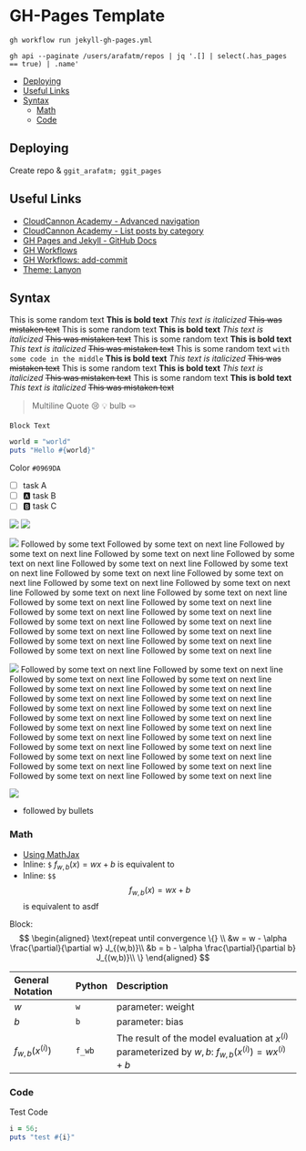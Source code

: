 # GH-Pages Template 

`gh workflow run jekyll-gh-pages.yml`

`gh api --paginate /users/arafatm/repos | jq '.[] | select(.has_pages == true) | .name'`

<!-- vim-markdown-toc GFM -->

* [Deploying](#deploying)
* [Useful Links](#useful-links)
* [Syntax](#syntax)
  * [Math](#math)
  * [Code](#code)

<!-- vim-markdown-toc -->

## Deploying

Create repo & `ggit_arafatm; ggit_pages`

## Useful Links

- [CloudCannon Academy - Advanced navigation](https://learn.cloudcannon.com/jekyll/advanced-navigation/)
- [CloudCannon Academy - List posts by category](https://learn.cloudcannon.com/jekyll/list-posts-by-category/)
- [GH Pages and Jekyll - GitHub Docs](https://docs.github.com/en/pages/setting-up-a-github-pages-site-with-jekyll/about-github-pages-and-jekyll)
- [GH Workflows ](https://docs.github.com/en/actions/using-workflows/workflow-syntax-for-github-actions)
- [GH Workflows: add-commit](https://github.com/marketplace/actions/add-commit)
- [Theme: Lanyon](https://lanyon.getpoole.com/)

## Syntax

This is some random text **This is bold text** _This text is italicized_ ~~This
was mistaken text~~ This is some random text **This is bold text** _This text
is italicized_ ~~This was mistaken text~~ This is some random text **This is
bold text** _This text is italicized_ ~~This was mistaken text~~ This is some
random text `with some code in the middle` **This is bold text** _This text is
italicized_ ~~This was mistaken text~~ This is some random text **This is bold
text** _This text is italicized_ ~~This was mistaken text~~ This is some random
text **This is bold text** _This text is italicized_ ~~This was mistaken text~~

> Multiline Quote :cry: <newline>
> :bulb: bulb :knot:

    Block Text

```ruby
world = "world"
puts "Hello #{world}"
```

Color `#0969DA`

- [ ] task A
- [ ] :a: task B
- [ ] :b: task C

![](https://media.giphy.com/media/kSbETPzWRAtMEdszqc/giphy.gif)
![](https://media.giphy.com/media/v1.Y2lkPTc5MGI3NjExcTM4eGtoNmlzcWZ3OGZyeXE3aDJqd2N3cjBia2owcTQ1bHZmaXh4bSZlcD12MV9pbnRlcm5hbF9naWZfYnlfaWQmY3Q9Zw/ZaEUSTAoWGQDhJumTu/giphy.gif)

![](https://media.giphy.com/media/kSbETPzWRAtMEdszqc/giphy.gif) Followed by some text Followed by some text on next line Followed by some text on next line Followed by some text on next line Followed by some text on next line Followed by some text on next line Followed by some text on next line Followed by some text on next line Followed by some text on next line Followed by some text on next line Followed by some text on next line Followed by some text on next line Followed by some text on next line Followed by some text on next line Followed by some text on next line Followed by some text on next line Followed by some text on next line Followed by some text on next line Followed by some text on next line Followed by some text on next line Followed by some text on next line Followed by some text on next line Followed by some text on next line Followed by some text on next line Followed by some text on next line

![](https://media.giphy.com/media/kSbETPzWRAtMEdszqc/giphy.gif)
Followed by some text on next line Followed by some text on next line Followed by some text on next line Followed by some text on next line Followed by some text on next line Followed by some text on next line Followed by some text on next line Followed by some text on next line Followed by some text on next line Followed by some text on next line Followed by some text on next line Followed by some text on next line
Followed by some text on next line Followed by some text on next line Followed by some text on next line Followed by some text on next line Followed by some text on next line Followed by some text on next line
Followed by some text on next line Followed by some text on next line Followed by some text on next line Followed by some text on next line Followed by some text on next line Followed by some text on next line

![](https://media.giphy.com/media/v1.Y2lkPTc5MGI3NjExcTM4eGtoNmlzcWZ3OGZyeXE3aDJqd2N3cjBia2owcTQ1bHZmaXh4bSZlcD12MV9pbnRlcm5hbF9naWZfYnlfaWQmY3Q9Zw/ZaEUSTAoWGQDhJumTu/giphy.gif)
- followed by bullets

### Math

- [Using MathJax](https://codepen.io/josdea/pen/rLOJxL)
- Inline: `$` $f_{w,b}(x) = wx + b$ is equivalent to 
- Inline: `$$` $$f_{w,b}(x) = wx + b$$ is equivalent to asdf

Block: 
$$
\begin{aligned}
\text{repeat until convergence \{} \\ 
  &w = w - \alpha \frac{\partial}{\partial w} J_{(w,b)}\\
  &b = b - \alpha \frac{\partial}{\partial b} J_{(w,b)}\\
\}
\end{aligned}
$$

| General Notation   | Python | Description                                                                                             |
| :--                | :--    | :--                                                                                                     |
| $w$                | `w`    | parameter: weight                                                                                       |
| $b$                | `b`    | parameter: bias                                                                                         |
| $f_{w,b}(x^{(i)})$ | `f_wb` | The result of the model evaluation at $x^{(i)}$ parameterized by $w,b$: $f_{w,b}(x^{(i)}) = wx^{(i)}+b$ |

### Code

Test Code
```ruby
i = 56;
puts "test #{i}"
```
